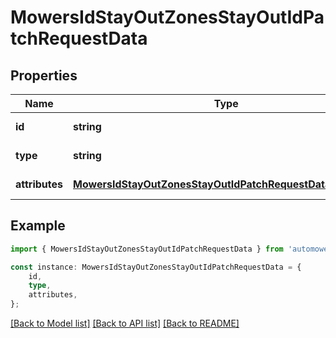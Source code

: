 # MowersIdStayOutZonesStayOutIdPatchRequestData


## Properties

Name | Type | Description | Notes
------------ | ------------- | ------------- | -------------
**id** | **string** |  | [default to undefined]
**type** | **string** |  | [default to undefined]
**attributes** | [**MowersIdStayOutZonesStayOutIdPatchRequestDataAttributes**](MowersIdStayOutZonesStayOutIdPatchRequestDataAttributes.md) |  | [default to undefined]

## Example

```typescript
import { MowersIdStayOutZonesStayOutIdPatchRequestData } from 'automower-connect-sdk';

const instance: MowersIdStayOutZonesStayOutIdPatchRequestData = {
    id,
    type,
    attributes,
};
```

[[Back to Model list]](../README.md#documentation-for-models) [[Back to API list]](../README.md#documentation-for-api-endpoints) [[Back to README]](../README.md)
